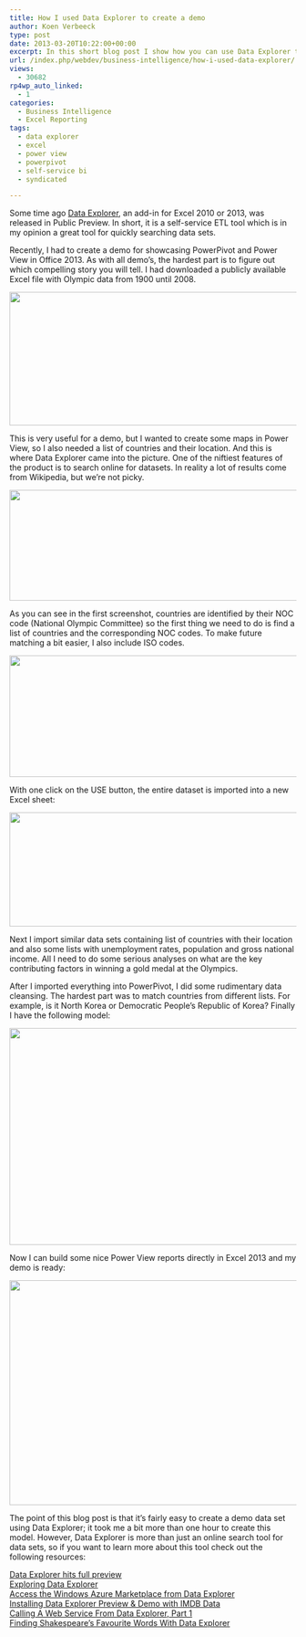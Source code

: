 ```yaml
---
title: How I used Data Explorer to create a demo
author: Koen Verbeeck
type: post
date: 2013-03-20T10:22:00+00:00
excerpt: In this short blog post I show how you can use Data Explorer to quickly gather some datasets for a demo.
url: /index.php/webdev/business-intelligence/how-i-used-data-explorer/
views:
  - 30682
rp4wp_auto_linked:
  - 1
categories:
  - Business Intelligence
  - Excel Reporting
tags:
  - data explorer
  - excel
  - power view
  - powerpivot
  - self-service bi
  - syndicated

---
```

Some time ago [Data Explorer][1], an add-in for Excel 2010 or 2013, was released in Public Preview. In short, it is a self-service ETL tool which is in my opinion a great tool for quickly searching data sets.

Recently, I had to create a demo for showcasing PowerPivot and Power View in Office 2013. As with all demo’s, the hardest part is to figure out which compelling story you will tell. I had downloaded a publicly available Excel file with Olympic data from 1900 until 2008.

<a style="text-align: center;" href="/media/users/koenverbeeck/DataExplorerDemo/OlympicsData.png?mtime=1363781218"><img src="/wp-content/uploads/users/koenverbeeck/DataExplorerDemo/OlympicsData.png?mtime=1363781218" alt="" width="668" height="234" /></a>

<span style="text-align: justify;">This is very useful for a demo, but I wanted to create some maps in Power View, so I also needed a list of countries and their location. And this is where Data Explorer came into the picture. One of the niftiest features of the product is to search online for datasets. In reality a lot of results come from Wikipedia, but we’re not picky.</span>

<div class="image_block" style="text-align: center;">
  <a href="/media/users/koenverbeeck/DataExplorerDemo/onlinesearch.png?mtime=1363781225"><img src="/wp-content/uploads/users/koenverbeeck/DataExplorerDemo/onlinesearch.png?mtime=1363781225" alt="" width="598" height="194" /></a>
</div>

<span style="text-align: justify;">As you can see in the first screenshot, countries are identified by their NOC code (National Olympic Committee) so the first thing we need to do is find a list of countries and the corresponding NOC codes. To make future matching a bit easier, I also include ISO codes.</span>

<a style="text-align: center;" href="/media/users/koenverbeeck/DataExplorerDemo/searchresult.png?mtime=1363781237"><img src="/wp-content/uploads/users/koenverbeeck/DataExplorerDemo/searchresult.png?mtime=1363781237" alt="" width="895" height="213" /></a>

<span style="text-align: justify;">With one click on the USE button, the entire dataset is imported into a new Excel sheet:</span>

<div class="image_block" style="text-align: center;">
  <a href="/media/users/koenverbeeck/DataExplorerDemo/importquery.png?mtime=1363781211"><img src="/wp-content/uploads/users/koenverbeeck/DataExplorerDemo/importquery.png?mtime=1363781211" alt="" width="604" height="200" /></a>
</div>

<span style="text-align: justify;">Next I import similar data sets containing list of countries with their location and also some lists with unemployment rates, population and gross national income. All I need to do some serious analyses on what are the key contributing factors in winning a gold medal at the Olympics.</span>

After I imported everything into PowerPivot, I did some rudimentary data cleansing. The hardest part was to match countries from different lists. For example, is it North Korea or Democratic People&#8217;s Republic of Korea? Finally I have the following model:

<a style="text-align: center;" href="/media/users/koenverbeeck/DataExplorerDemo/diagram.png?mtime=1363781203"><img src="/wp-content/uploads/users/koenverbeeck/DataExplorerDemo/diagram.png?mtime=1363781203" alt="" width="722" height="380" /></a>

<span style="text-align: justify;">Now I can build some nice Power View reports directly in Excel 2013 and my demo is ready:</span>

<a style="text-align: center;" href="/media/users/koenverbeeck/DataExplorerDemo/powerview.png?mtime=1363781231"><img src="/wp-content/uploads/users/koenverbeeck/DataExplorerDemo/powerview.png?mtime=1363781231" alt="" width="732" height="394" /></a>

<span style="text-align: justify;">The point of this blog post is that it’s fairly easy to create a demo data set using Data Explorer; it took me a bit more than one hour to create this model. However, Data Explorer is more than just an online search tool for data sets, so if you want to learn more about this tool check out the following resources:</span>

<p style="text-align: left;">
  <a href="http://sqlblog.com/blogs/jamie_thomson/archive/2013/02/27/data-explorer-hits-full-preview.aspx">Data Explorer hits full preview<br /></a><a href="http://www.mattmasson.com/2013/02/exploring-data-explorer/">Exploring Data Explorer<br /></a><a href="http://www.mattmasson.com/2013/03/access-the-windows-azure-marketplace-from-data-explorer/">Access the Windows Azure Marketplace from Data Explorer<br /></a><a href="http://denglishbi.wordpress.com/2013/03/04/installing-data-explorer-preview-demo-with-imdb-data/">Installing Data Explorer Preview & Demo with IMDB Data<br /></a><a href="http://cwebbbi.wordpress.com/2013/03/04/calling-a-web-service-from-data-explorer-part-1/">Calling A Web Service From Data Explorer, Part 1<br /></a><a href="http://cwebbbi.wordpress.com/2013/03/15/finding-shakespeares-favourite-words-with-data-explorer/">Finding Shakespeare’s Favourite Words With Data Explorer</a>
</p>

 [1]: http://www.microsoft.com/en-us/download/details.aspx?id=36803